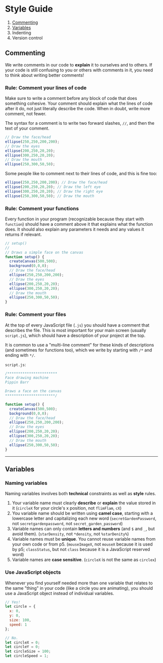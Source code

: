 # Style Guide

1. [Commenting](#commenting)
2. [Variables](#variable-naming)
3. Indenting
4. Version control

## Commenting

We write comments in our code to __explain__ it to ourselves and to others. If your code is still confusing to you or others with comments in it, you need to think about writing better comments!

### Rule: Comment your lines of code

Make sure to write a comment before any block of code that does something cohesive. Your comment should explain what the lines of code after it do, not just literally describe the code. When in doubt, write more comment, not fewer.

The syntax for a comment is to write two forward slashes, `//`, and then the text of your comment.

```javascript
// Draw the face/head
ellipse(250,250,200,200);
// Draw the eyes
ellipse(200,250,20,20);
ellipse(300,250,20,20);
// Draw the mouth
ellipse(250,300,50,50);
```

Some people like to comment next to their lines of code, and this is fine too:

```javascript
ellipse(250,250,200,200); // Draw the face/head
ellipse(200,250,20,20); // Draw the left eye
ellipse(300,250,20,20); // Draw the right eye
ellipse(250,300,50,50); // Draw the mouth
```

### Rule: Comment your functions

Every function in your program (recognizable because they start with `function`) should have a comment above it that explains what the function does. It should also explain any parameters it needs and any values it returns if relevant.

```javascript
// setup()
//
// Draws a simple face on the canvas
function setup() {
  createCanvas(500,500);
  background(0,0,0);
  // Draw the face/head
  ellipse(250,250,200,200);
  // Draw the eyes
  ellipse(200,250,20,20);
  ellipse(300,250,20,20);
  // Draw the mouth
  ellipse(250,300,50,50);
}
```

### Rule: Comment your files

At the top of every JavaScript file (`.js`) you should have a comment that describes the file. This is most important for your main screen (usually `script.js`), which should have a description of your project at the top.

It is common to use a "multi-line comment" for these kinds of descriptions (and sometimes for functions too), which we write by starting with `/*` and ending with `*/`.

`script.js`:  
```javascript
/***********************
Face drawing machine
Pippin Barr

Draws a face on the canvas
***********************/

function setup() {
  createCanvas(500,500);
  background(0,0,0);
  // Draw the face/head
  ellipse(250,250,200,200);
  // Draw the eyes
  ellipse(200,250,20,20);
  ellipse(300,250,20,20);
  // Draw the mouth
  ellipse(250,300,50,50);
}
```

---

## Variables

### Naming variables

Naming variables involves both __technical__ constraints as well as __style__ rules.

1. Your variable name must clearly __describe__ or __explain__ the value stored in it (`circleX` for your circle's x position, not `flimFlam`, `cX`)
2. You variable name should be written using __camel case__, starting with a lowercase letter and capitalizing each new word (`secretGardenPassword`, not `secretgardenpassword`, not `secret_garden_password`)
3. Variable names can only contain __letters and numbers__ (and `$` and `_`, but avoid them). (`starDensity`, not `*density`, not `%starDenity%`)
4. Variable names must be __unique__. You cannot reuse variable names from your own code or from p5. (`mouseImageX`, not `mouseX` because it is used by p5; `classStatus`, but not `class` because it is a JavaScript reserved word)
5. Variable names are __case sensitive__. (`circleX` is not the same as `circlex`)

### Use JavaScript objects

Whenever you find yourself needed more than one variable that relates to the same "thing" in your code (like a circle you are animating), you should use a JavaScript object instead of individual variables.

```javascript
// Yes!
let circle = {
  x: 0,
  y: 0,
  size: 100,
  speed: 1
};

// No.
let circleX = 0;
let circleY = 0;
let circleSize = 100;
let circleSpeed = 1;
```
